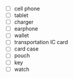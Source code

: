 - [ ] cell phone
- [ ] tablet
- [ ] charger
- [ ] earphone
- [ ] wallet
- [ ] transportation IC card
- [ ] card case
- [ ] pouch
- [ ] key
- [ ] watch
